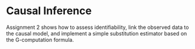 Causal Inference
================

Assignment 2 shows how to assess identifiability, link the observed data to the causal model, and implement a simple substitution estimator based on the G-computation formula.
